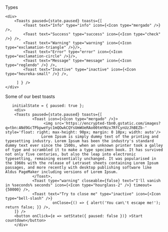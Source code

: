 Types

    <div>
        <Toasts paused={state.paused} toasts={[
            <Toast text="Info" type="info" icon={<Icon type="mergado" />} />,
            <Toast text="Success" type="success" icon={<Icon type="check" />} />,
            <Toast text="Warning" type="warning" icon={<Icon type="exclamation-triangle" />}/>,
            <Toast text="Error" type="error" icon={<Icon type="exclamation-circle" />}/>,
            <Toast text="Message" type="message" icon={<Icon type="reglendo" />} />,
            <Toast text="Inactive" type="inactive" icon={<Icon type="heureka-small" />} />,

         ] } />   
    </div>
         
Some of our best toasts 

       initialState = { paused: true };
        <div>
        <Toasts paused={state.paused} toasts={[
                <Toast icon={<Icon type="mergado" />}>
                     <img src='https://encrypted-tbn0.gstatic.com/images?q=tbn:ANd9GcTPbpweYyc1mQOwkCQYsUmWUeRAo00tmYNzx7RfCynUzJhBEZb-' style='float: right; max-height: 90px; margin: 0 10px; width: auto'/>
                    Lorem Ipsum is simply dummy text of the printing and typesetting industry. Lorem Ipsum has been the industry's standard dummy text ever since the 1500s, when an unknown printer took a galley of type and scrambled it to make a type specimen book. It has survived not only five centuries, but also the leap into electronic typesetting, remaining essentially unchanged. It was popularised in the 1960s with the release of Letraset sheets containing Lorem Ipsum passages, and more recently with desktop publishing software like Aldus PageMaker including versions of Lorem Ipsum.
                </Toast>,                     
                <Toast type="warning" closeable={false} text="I'll vanish in %seconds% seconds" icon={<Icon type="hourglass-2" />} timeout={50000} />,
                <Toast text="Try to close me" type="inactive" icon={<Icon type="bell-slash" />}
                         onClose={() => { alert('You can\'t escape me!'); return false; }} />,
        ]} />   
        <button onClick={e => setState({ paused: false })} >Start countdown</button>
        </div>
